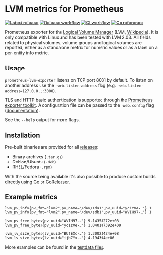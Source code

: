 # LVM metrics for Prometheus

[![Latest release](https://img.shields.io/github/v/release/hansmi/prometheus-lvm-exporter)][releases]
[![Release workflow](https://github.com/hansmi/prometheus-lvm-exporter/actions/workflows/release.yaml/badge.svg)](https://github.com/hansmi/prometheus-lvm-exporter/actions/workflows/release.yaml)
[![CI workflow](https://github.com/hansmi/prometheus-lvm-exporter/actions/workflows/ci.yaml/badge.svg)](https://github.com/hansmi/prometheus-lvm-exporter/actions/workflows/ci.yaml)
[![Go reference](https://pkg.go.dev/badge/github.com/hansmi/prometheus-lvm-exporter.svg)](https://pkg.go.dev/github.com/hansmi/prometheus-lvm-exporter)

Prometheus exporter for the [Logical Volume Manager][lvm2] (LVM,
[Wikipedia][wikipedia]). It is only compatible with Linux and has been tested
with LVM 2.03. All fields related to physical volumes, volume groups and
logical volumes are reported, either as a standalone metric for numeric values
or as a label on a per-entity info metric.

## Usage

`prometheus-lvm-exporter` listens on TCP port 8081 by default. To listen on
another address use the `-web.listen-address` flag (e.g.
`-web.listen-address=127.0.0.1:3000`).

TLS and HTTP basic authentication is supported through the [Prometheus exporter
toolkit][toolkit]. A configuration file can be passed to the `-web.config` flag
([documentation][toolkitconfig]).

See the `--help` output for more flags.

## Installation

Pre-built binaries are provided for all [releases][releases]:

* Binary archives (`.tar.gz`)
* Debian/Ubuntu (`.deb`)
* RHEL/Fedora (`.rpm`)

With the source being available it's also possible to produce custom builds
directly using [Go][golang] or [GoReleaser][goreleaser].

## Example metrics

```
lvm_pv_info{pv_fmt="lvm2",pv_name="/dev/sda1",pv_uuid="yc1zVe-…"} 1
lvm_pv_info{pv_fmt="lvm2",pv_name="/dev/sdb1",pv_uuid="WVIH97-…"} 1

lvm_pv_free_bytes{pv_uuid="WVIH97-…"} 9.14358272e+08
lvm_pv_free_bytes{pv_uuid="yc1zVe-…"} 1.040187392e+09

lvm_lv_size_bytes{lv_uuid="BUfEXc-…"} 1.30023424e+08
lvm_lv_size_bytes{lv_uuid="ijb7Yx-…"} 4.194304e+06
```

More examples can be found in the [testdata files](./testdata/).

[lvm2]: https://sourceware.org/lvm2/
[wikipedia]: https://en.wikipedia.org/wiki/Logical_Volume_Manager_(Linux)
[toolkit]: https://github.com/prometheus/exporter-toolkit
[toolkitconfig]: https://github.com/prometheus/exporter-toolkit/blob/master/docs/web-configuration.md
[releases]: https://github.com/hansmi/prometheus-lvm-exporter/releases/latest
[golang]: https://golang.org/
[goreleaser]: https://goreleaser.com/

<!-- vim: set sw=2 sts=2 et : -->
